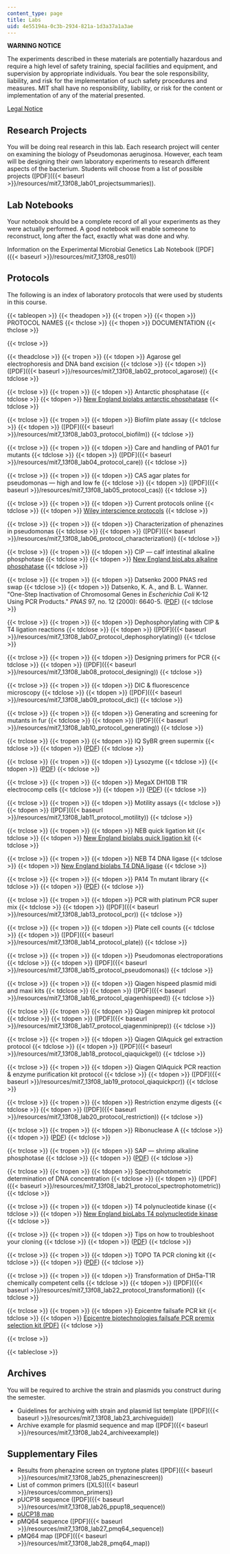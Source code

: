 ```yaml
---
content_type: page
title: Labs
uid: 4e55194a-0c3b-2934-821a-1d3a37a1a3ae
---
```


**WARNING NOTICE**

The experiments described in these materials are potentially hazardous and require a high level of safety training, special facilities and equipment, and supervision by appropriate individuals. You bear the sole responsibility, liability, and risk for the implementation of such safety procedures and measures. MIT shall have no responsibility, liability, or risk for the content or implementation of any of the material presented.  
  
[Legal Notice](/terms/)

Research Projects
-----------------

You will be doing real research in this lab. Each research project will center on examining the biology of Pseudomonas aeruginosa. However, each team will be designing their own laboratory experiments to research different aspects of the bacterium. Students will choose from a list of possible projects ([PDF]({{< baseurl >}}/resources/mit7_13f08_lab01_projectsummaries)).

Lab Notebooks
-------------

Your notebook should be a complete record of all your experiments as they were actually performed. A good notebook will enable someone to reconstruct, long after the fact, exactly what was done and why.

Information on the Experimental Microbial Genetics Lab Notebook ([PDF]({{< baseurl >}}/resources/mit7_13f08_res01))

Protocols
---------

The following is an index of laboratory protocols that were used by students in this course.

{{< tableopen >}}
{{< theadopen >}}
{{< tropen >}}
{{< thopen >}}
PROTOCOL NAMES
{{< thclose >}}
{{< thopen >}}
DOCUMENTATION
{{< thclose >}}

{{< trclose >}}

{{< theadclose >}}
{{< tropen >}}
{{< tdopen >}}
Agarose gel electrophoresis and DNA band excision
{{< tdclose >}}
{{< tdopen >}}
([PDF]({{< baseurl >}}/resources/mit7_13f08_lab02_protocol_agarose))
{{< tdclose >}}

{{< trclose >}}
{{< tropen >}}
{{< tdopen >}}
Antarctic phosphatase
{{< tdclose >}}
{{< tdopen >}}
[New England biolabs antarctic phosphatase](https://www.neb.com/products/m0289-antarctic-phosphatase#Product%20Information)
{{< tdclose >}}

{{< trclose >}}
{{< tropen >}}
{{< tdopen >}}
Biofilm plate assay
{{< tdclose >}}
{{< tdopen >}}
([PDF]({{< baseurl >}}/resources/mit7_13f08_lab03_protocol_biofilm))
{{< tdclose >}}

{{< trclose >}}
{{< tropen >}}
{{< tdopen >}}
Care and handling of PA01 fur mutants
{{< tdclose >}}
{{< tdopen >}}
([PDF]({{< baseurl >}}/resources/mit7_13f08_lab04_protocol_care))
{{< tdclose >}}

{{< trclose >}}
{{< tropen >}}
{{< tdopen >}}
CAS agar plates for pseudomonas — high and low fe
{{< tdclose >}}
{{< tdopen >}}
([PDF]({{< baseurl >}}/resources/mit7_13f08_lab05_protocol_cas))
{{< tdclose >}}

{{< trclose >}}
{{< tropen >}}
{{< tdopen >}}
Current protocols online
{{< tdclose >}}
{{< tdopen >}}
[Wiley interscience protocols](http://www3.interscience.wiley.com/browse/?type=CURRENT_PROTOCOL)
{{< tdclose >}}

{{< trclose >}}
{{< tropen >}}
{{< tdopen >}}
Characterization of phenazines in pseudomonas
{{< tdclose >}}
{{< tdopen >}}
([PDF]({{< baseurl >}}/resources/mit7_13f08_lab06_protocol_characterization))
{{< tdclose >}}

{{< trclose >}}
{{< tropen >}}
{{< tdopen >}}
CIP — calf intestinal alkaline phosphotase
{{< tdclose >}}
{{< tdopen >}}
[New England bioLabs alkaline phosphatase](https://www.neb.com/products/m0290-alkaline-phosphatase-calf-intestinal-cip#Product%20Information)
{{< tdclose >}}

{{< trclose >}}
{{< tropen >}}
{{< tdopen >}}
Datsenko 2000 PNAS red swap
{{< tdclose >}}
{{< tdopen >}}
Datsenko, K. A., and B. L. Wanner. "One-Step Inactivation of Chromosomal Genes in _Escherichia Coli_ K-12 Using PCR Products." _PNAS_ 97, no. 12 (2000): 6640-5. ([PDF](http://www.ncbi.nlm.nih.gov/pmc/articles/PMC18686/pdf/pq006640.pdf))
{{< tdclose >}}

{{< trclose >}}
{{< tropen >}}
{{< tdopen >}}
Dephosphorylating with CIP & T4 ligation reactions
{{< tdclose >}}
{{< tdopen >}}
([PDF]({{< baseurl >}}/resources/mit7_13f08_lab07_protocol_dephosphorylating))
{{< tdclose >}}

{{< trclose >}}
{{< tropen >}}
{{< tdopen >}}
Designing primers for PCR
{{< tdclose >}}
{{< tdopen >}}
([PDF]({{< baseurl >}}/resources/mit7_13f08_lab08_protocol_designing))
{{< tdclose >}}

{{< trclose >}}
{{< tropen >}}
{{< tdopen >}}
DIC & fluorescence microscopy
{{< tdclose >}}
{{< tdopen >}}
([PDF]({{< baseurl >}}/resources/mit7_13f08_lab09_protocol_dic))
{{< tdclose >}}

{{< trclose >}}
{{< tropen >}}
{{< tdopen >}}
Generating and screening for mutants in fur
{{< tdclose >}}
{{< tdopen >}}
([PDF]({{< baseurl >}}/resources/mit7_13f08_lab10_protocol_generating))
{{< tdclose >}}

{{< trclose >}}
{{< tropen >}}
{{< tdopen >}}
IQ SyBR green supermix
{{< tdclose >}}
{{< tdopen >}}
([PDF](http://www.bio-rad.com/webroot/web/pdf/lsr/literature/4106212B.pdf))
{{< tdclose >}}

{{< trclose >}}
{{< tropen >}}
{{< tdopen >}}
Lysozyme
{{< tdclose >}}
{{< tdopen >}}
([PDF](http://www.sigmaaldrich.com/etc/medialib/docs/Sigma/Datasheet/7/l7651dat.Par.0001.File.tmp/l7651dat.pdf))
{{< tdclose >}}

{{< trclose >}}
{{< tropen >}}
{{< tdopen >}}
MegaX DH10B T1R electrocomp cells
{{< tdclose >}}
{{< tdopen >}}
([PDF](http://tools.invitrogen.com/content/sfs/manuals/megax_man.pdf))
{{< tdclose >}}

{{< trclose >}}
{{< tropen >}}
{{< tdopen >}}
Motility assays
{{< tdclose >}}
{{< tdopen >}}
([PDF]({{< baseurl >}}/resources/mit7_13f08_lab11_protocol_motility))
{{< tdclose >}}

{{< trclose >}}
{{< tropen >}}
{{< tdopen >}}
NEB quick ligation kit
{{< tdclose >}}
{{< tdopen >}}
[New England biolabs quick ligation kit](https://www.neb.com/products/m2200-quick-ligation-kit#Product%20Information)
{{< tdclose >}}

{{< trclose >}}
{{< tropen >}}
{{< tdopen >}}
NEB T4 DNA ligase
{{< tdclose >}}
{{< tdopen >}}
[New England biolabs T4 DNA ligase](https://www.neb.com/products/m0202-t4-dna-ligase#Product%20Information)
{{< tdclose >}}

{{< trclose >}}
{{< tropen >}}
{{< tdopen >}}
PA14 Tn mutant library
{{< tdclose >}}
{{< tdopen >}}
([PDF](http://ausubellab.mgh.harvard.edu/pa14/downloads/manual.pdf))
{{< tdclose >}}

{{< trclose >}}
{{< tropen >}}
{{< tdopen >}}
PCR with platinum PCR super mix
{{< tdclose >}}
{{< tdopen >}}
([PDF]({{< baseurl >}}/resources/mit7_13f08_lab13_protocol_pcr))
{{< tdclose >}}

{{< trclose >}}
{{< tropen >}}
{{< tdopen >}}
Plate cell counts
{{< tdclose >}}
{{< tdopen >}}
([PDF]({{< baseurl >}}/resources/mit7_13f08_lab14_protocol_plate))
{{< tdclose >}}

{{< trclose >}}
{{< tropen >}}
{{< tdopen >}}
Pseudomonas electroporations
{{< tdclose >}}
{{< tdopen >}}
([PDF]({{< baseurl >}}/resources/mit7_13f08_lab15_protocol_pseudomonas))
{{< tdclose >}}

{{< trclose >}}
{{< tropen >}}
{{< tdopen >}}
Qiagen hispeed plasmid midi and maxi kits
{{< tdclose >}}
{{< tdopen >}}
([PDF]({{< baseurl >}}/resources/mit7_13f08_lab16_protocol_qiagenhispeed))
{{< tdclose >}}

{{< trclose >}}
{{< tropen >}}
{{< tdopen >}}
Qiagen miniprep kit protocol
{{< tdclose >}}
{{< tdopen >}}
([PDF]({{< baseurl >}}/resources/mit7_13f08_lab17_protocol_qiagenminiprep))
{{< tdclose >}}

{{< trclose >}}
{{< tropen >}}
{{< tdopen >}}
Qiagen QIAquick gel extraction protocol
{{< tdclose >}}
{{< tdopen >}}
([PDF]({{< baseurl >}}/resources/mit7_13f08_lab18_protocol_qiaquickgel))
{{< tdclose >}}

{{< trclose >}}
{{< tropen >}}
{{< tdopen >}}
Qiagen QIAquick PCR reaction & enzyme purification kit protocol
{{< tdclose >}}
{{< tdopen >}}
([PDF]({{< baseurl >}}/resources/mit7_13f08_lab19_protocol_qiaquickpcr))
{{< tdclose >}}

{{< trclose >}}
{{< tropen >}}
{{< tdopen >}}
Restriction enzyme digests
{{< tdclose >}}
{{< tdopen >}}
([PDF]({{< baseurl >}}/resources/mit7_13f08_lab20_protocol_restriction))
{{< tdclose >}}

{{< trclose >}}
{{< tropen >}}
{{< tdopen >}}
Ribonuclease A
{{< tdclose >}}
{{< tdopen >}}
([PDF](http://www.sigmaaldrich.com/etc/medialib/docs/Sigma/Datasheet/5/r4642dat.Par.0001.File.tmp/r4642dat.pdf))
{{< tdclose >}}

{{< trclose >}}
{{< tropen >}}
{{< tdopen >}}
SAP — shrimp alkaline phosphotase
{{< tdclose >}}
{{< tdopen >}}
([PDF](http://fermentas.com/templates/files/tiny_mce/coa_pdf/coa_ef0511.pdf))
{{< tdclose >}}

{{< trclose >}}
{{< tropen >}}
{{< tdopen >}}
Spectrophotometric determination of DNA concentration
{{< tdclose >}}
{{< tdopen >}}
([PDF]({{< baseurl >}}/resources/mit7_13f08_lab21_protocol_spectrophotometric))
{{< tdclose >}}

{{< trclose >}}
{{< tropen >}}
{{< tdopen >}}
T4 polynucleotide kinase
{{< tdclose >}}
{{< tdopen >}}
[New England bioLabs T4 polynucleotide kinase](https://www.neb.com/products/m0201-t4-polynucleotide-kinase#Product%20Information)
{{< tdclose >}}

{{< trclose >}}
{{< tropen >}}
{{< tdopen >}}
Tips on how to troubleshoot your cloning
{{< tdclose >}}
{{< tdopen >}}
([PDF](https://www.neb.com/tools-and-resources/troubleshooting-guides/troubleshooting-guide-for-cloning))
{{< tdclose >}}

{{< trclose >}}
{{< tropen >}}
{{< tdopen >}}
TOPO TA PCR cloning kit
{{< tdclose >}}
{{< tdopen >}}
([PDF](http://tools.invitrogen.com/content/sfs/manuals/topota_man.pdf))
{{< tdclose >}}

{{< trclose >}}
{{< tropen >}}
{{< tdopen >}}
Transformation of DH5a-T1R chemically competent cells
{{< tdclose >}}
{{< tdopen >}}
([PDF]({{< baseurl >}}/resources/mit7_13f08_lab22_protocol_transformation))
{{< tdclose >}}

{{< trclose >}}
{{< tropen >}}
{{< tdopen >}}
Epicentre failsafe PCR kit
{{< tdclose >}}
{{< tdopen >}}
[Epicentre biotechnologies failsafe PCR premix selection kit (PDF)](https://www.lucigen.com/FailSafe-and-trade-PCR-Systems/)
{{< tdclose >}}

{{< trclose >}}

{{< tableclose >}}

Archives
--------

You will be required to archive the strain and plasmids you construct during the semester.

*   Guidelines for archiving with strain and plasmid list template ([PDF]({{< baseurl >}}/resources/mit7_13f08_lab23_archiveguide))
*   Archive example for plasmid sequence and map ([PDF]({{< baseurl >}}/resources/mit7_13f08_lab24_archiveexample))

Supplementary Files
-------------------

*   Results from phenazine screen on tryptone plates ([PDF]({{< baseurl >}}/resources/mit7_13f08_lab25_phenazinescreen))
*   List of common primers ([XLS]({{< baseurl >}}/resources/common_primers))
*   pUCP18 sequence ([PDF]({{< baseurl >}}/resources/mit7_13f08_lab26_ppup18_sequence))
*   [pUCP18 map](http://www.snapgene.com/resources/plasmid_files/basic_cloning_vectors/pUC18/)
*   pMQ64 sequence ([PDF]({{< baseurl >}}/resources/mit7_13f08_lab27_pmq64_sequence))
*   pMQ64 map ([PDF]({{< baseurl >}}/resources/mit7_13f08_lab28_pmq64_map))